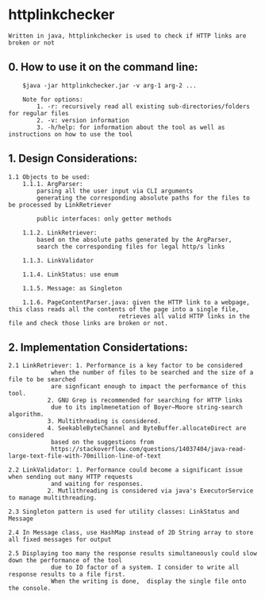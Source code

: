 #   httplinkchecker

    Written in java, httplinkchecker is used to check if HTTP links are broken or not
    
##  0. How to use it on the command line:

		$java -jar httplinkchecker.jar -v arg-1 arg-2 ...
		
		Note for options:
			1. -r: recursively read all existing sub-directories/folders for regular files
			2. -v: version information
			3. -h/help: for information about the tool as well as instructions on how to use the tool


##  1. Design Considerations:
	1.1 Objects to be used:
		1.1.1. ArgParser: 
			parsing all the user input via CLI arguments
			generating the corresponding absolute paths for the files to be processed by LinkRetriever

			public interfaces: only getter methods
			
		1.1.2. LinkRetriever:
			based on the absolute paths generated by the ArgParser, 
			search the corresponding files for legal http/s links
  
		1.1.3. LinkValidator

		1.1.4. LinkStatus: use enum

		1.1.5. Message: as Singleton
		
		1.1.6. PageContentParser.java: given the HTTP link to a webpage, this class reads all the contents of the page into a single file,
			                       retrieves all valid HTTP links in the file and check those links are broken or not.

##  2. Implementation Considertations:
	2.1 LinkRetriever: 1. Performance is a key factor to be considered 
				when the number of files to be searched and the size of a file to be searched 
				are signficant enough to impact the performance of this tool. 
			   2. GNU Grep is recommended for searching for HTTP links
				due to its implmenetation of Boyer–Moore string-search algorithm.
			   3. Multithreading is considered. 
			   4. SeekableByteChannel and ByteBuffer.allocateDirect are considered 
				based on the suggestions from
				https://stackoverflow.com/questions/14037404/java-read-large-text-file-with-70million-line-of-text 

	2.2 LinkValidator: 1. Performance could become a significant issue when sending out many HTTP requests 
				and waiting for responses.
			   2. Mutlithreading is considered via java's ExecutorService to manage multithreading.
		 
	2.3 Singleton pattern is used for utility classes: LinkStatus and Message
		
	2.4 In Message class, use HashMap instead of 2D String array to store all fixed messages for output
		
	2.5 Displaying too many the response results simultaneously could slow down the performance of the tool 
				due to IO factor of a system. I consider to write all response results to a file first.  
				When the writing is done,  display the single file onto the console. 
				


	
